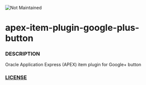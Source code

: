 ![Not Maintained](https://img.shields.io/badge/Maintenance%20Level-Abandoned-orange.svg)

# apex-item-plugin-google-plus-button

### DESCRIPTION

Oracle Application Express (APEX) item plugin  for Google+ button


### [LICENSE](https://github.com/jariolaine/apex-item-plugin-google-plus-button/blob/master/LICENSE)
